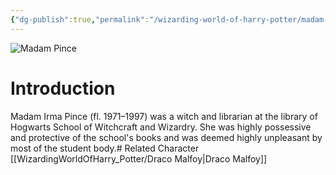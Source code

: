 ```yaml
---
{"dg-publish":true,"permalink":"/wizarding-world-of-harry-potter/madam-pince/","dgPassFrontmatter":true,"created":"","updated":""}
---
```


![Madam Pince](http://rxbg5ysja.bkt.gdipper.com/Madam_Pince.png)
# Introduction
Madam Irma Pince (fl. 1971–1997) was a witch and librarian at the library of Hogwarts School of Witchcraft and Wizardry. She was highly possessive and protective of the school's books and was deemed highly unpleasant by most of the student body.# Related Character
[[WizardingWorldOfHarry_Potter/Draco Malfoy\|Draco Malfoy]]
